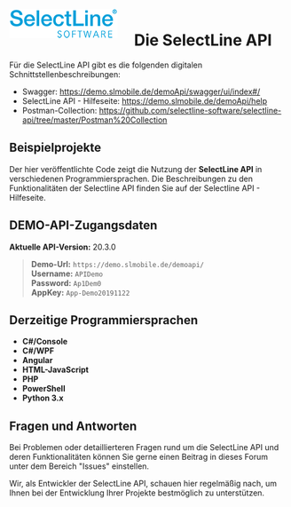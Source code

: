 <img align="left" src="sllogo.png" style="margin-right:30px;">

# Die SelectLine API

Für die SelectLine API gibt es die folgenden digitalen Schnittstellenbeschreibungen:
-	Swagger: <https://demo.slmobile.de/demoApi/swagger/ui/index#/>
-	SelectLine API - Hilfeseite: <https://demo.slmobile.de/demoApi/help>
-	Postman-Collection: <https://github.com/selectline-software/selectline-api/tree/master/Postman%20Collection>

## Beispielprojekte
Der hier veröffentlichte Code zeigt die Nutzung der **SelectLine API** in verschiedenen Programmiersprachen. 
Die Beschreibungen zu den Funktionalitäten der Selectline API finden Sie auf der Selectline API - Hilfeseite.

## DEMO-API-Zugangsdaten

**Aktuelle API-Version:** 20.3.0

> **Demo-Url:** `https://demo.slmobile.de/demoapi/`<br/>
> **Username:**	`APIDemo`<br/>
> **Password:**	`Ap1Dem0`<br/>
> **AppKey:**	`App-Demo20191122`<br/>

## Derzeitige Programmiersprachen

- **C#/Console** 
- **C#/WPF**
- **Angular**
- **HTML-JavaScript** 
- **PHP**
- **PowerShell**
- **Python 3.x**

## Fragen und Antworten

Bei Problemen oder detaillierteren Fragen rund um die SelectLine API und deren Funktionalitäten können Sie gerne einen Beitrag in dieses Forum unter dem Bereich "Issues" einstellen.

Wir, als Entwickler der SelectLine API, schauen hier regelmäßig nach, um Ihnen bei der Entwicklung Ihrer Projekte bestmöglich zu unterstützen.
